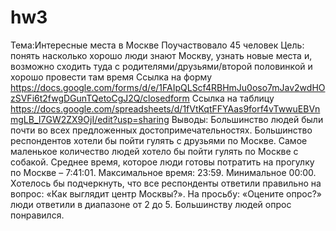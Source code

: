 # hw3
 Тема:Интересные места в Москве 
 Поучаствовало 45 человек
 Цель: понять насколько хорошо люди знают Москву, узнать новые места и, возможно сходить туда с родителями/друзьями/второй половинкой и хорошо провести там время
Ссылка на форму  https://docs.google.com/forms/d/e/1FAIpQLScf4RBHmJu0oso7mJav2wdHOzSVFi6t2fwgDGunTQetoCgJ2Q/closedform 
Ссылка на таблицу https://docs.google.com/spreadsheets/d/1fVtKqtFFYAas9forf4vTwwuEBVnmgLB_I7GW2ZX9OjI/edit?usp=sharing
Выводы: Большинство людей были почти во всех предложенных достопримечательностях. Большинство респондентов хотели бы пойти гулять с друзьями по Москве. Самое маленькое количество людей хотело бы пойти гулять по Москве с собакой. Среднее время, которое люди готовы потратить на прогулку по Москве – 7:41:01. Максимальное время: 23:59. Минимальное 00:00. Хотелось бы подчеркнуть, что все респонденты ответили правильно на вопрос: «Как выглядит центр Москвы?». На просьбу: «Оцените опрос?» люди ответили в диапазоне от 2 до 5. Большинству людей опрос понравился.
